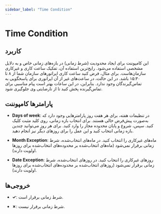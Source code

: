 ```yaml
---
sidebar_label: "Time Condition"
---
```



# Time Condition

## کاربرد

این کامپوننت برای ایجاد محدودیت (شرط زمانی) در بازه‌های زمانی خاص و به دلایل مشخصی استفاده می‌شود. رایج‌ترین استفاده آن، تفکیک ساعت کاری و غیرکاری سازمان‌هاست. برای مثال، فرض کنید ساعت کاری اپراتورهای سازمان شما از ۸ تا ۱۵:۳۰ باشد. در این حالت، در ساعت‌های غیر از آن اپراتوری برای پاسخگویی به تماس‌گیرندگان وجود ندارد. بنابراین، در این ساعات بهتر است پیام مناسبی برای تماس‌گیرنده پخش کنید تا از نارضایتی وی جلوگیری شود.

## پارامترها کامپوننت

- **Days of week**: در تنظیمات هفته، برای هر هفت روز پارامترهایی وجود دارد که به‌صورت پیش‌فرض خالی هستند. برای انتخاب بازه زمانی، روی کلید مثبت کلیک کنید. سپس، شروع و پایان محدوده مجاز را وارد کنید. برای هر روز می‌توانید چندین بازه زمانی انتخاب کنید و این عمل را برای روزهای دیگر نیز انجام دهید.
  
- **Month Exception**: ماه‌های غیرکاری را انتخاب کنید. در ماه‌های انتخاب‌شده، شرط زمانی برقرار نمی‌شود (ماه‌های انتخاب‌شده بر محدوده‌های انتخاب‌شده برای روزها اولویت دارند).
  
- **Date Exception**: روزهای غیرکاری را انتخاب کنید. در روزهای انتخاب‌شده، شرط زمانی برقرار نمی‌شود (روزهای انتخاب‌شده بر محدوده‌های انتخاب‌شده برای روزها اولویت دارند).

## خروجی‌ها

- **✓**: شرط زمانی برقرار است.
  
- **✗**: شرط زمانی برقرار نیست.